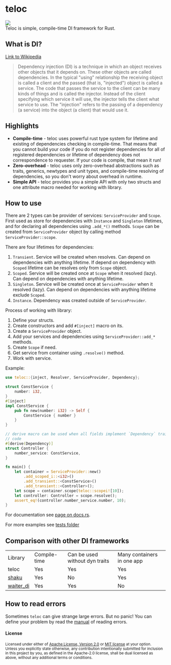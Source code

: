 # teloc
<div>
  <a href="https://github.com/teloxide/teloxide/actions">
    <img src="https://github.com/teloxide/teloxide/workflows/Continuous%20integration/badge.svg">
  </a>
</div>
Teloc is simple, compile-time DI framework for Rust.

## What is DI?
[Link to Wikipedia](https://en.wikipedia.org/wiki/Dependency_injection)

> Dependency injection (DI) is a technique in which an object receives other objects that it depends on. These other objects are called dependencies. 
> In the typical "using" relationship the receiving object is called a client and the passed (that is, "injected") object is called a service. 
> The code that passes the service to the client can be many kinds of things and is called the injector. Instead of the client specifying which service 
> it will use, the injector tells the client what service to use. The "injection" refers to the passing of a dependency (a service) into the object 
> (a client) that would use it. 

## Highlights
- **Compile-time** - teloc uses powerful rust type system for lifetime and existing of dependencies checking in 
compile-time. That means that you cannot build your code if you do not register dependencies for all of registered 
dependencies or lifetime of dependency does not correspondence to requester. If your code is compile, that mean it run!
- **Zero-overhead** - teloc uses only zero-overhead abstractions such as traits, generics, newtypes and unit types, and
compile-time resolving of dependencies, so you don't worry about overhead in runtime.
- **Simple API** - teloc provides you a simple API with only two structs and one attribute macro needed for working with
library.

## How to use
There are 2 types can be provider of services: `ServiceProvider` and `Scope`. First used as store for dependencies with
`Instance` and `Singleton` lifetimes, and for declaring all dependencies using `.add_*()` methods. `Scope` can be 
created from `ServiceProvider` object by calling method `ServiceProvider::scope`.

There are four lifetimes for dependencies:
1. `Transient`. Service will be created when resolves. Can depend on dependencies with anything lifetime. If depend on
dependency with `Scoped` lifetime can be resolves only from `Scope` object.
2. `Scoped`. Service will be created once at `Scope` when it resolved (lazy). Can depend on dependencies with anything 
lifetime.
3. `Singleton`. Service will be created once at `ServiceProvider` when it resolved (lazy). Can depend on dependencies 
with anything lifetime exclude `Scoped`.
4. `Instance`. Dependency was created outside of `ServiceProvider`.

Process of working with library:
1. Define your structs.
2. Create constructors and add `#[inject]` macro on its.
3. Create a `ServiceProvider` object.
4. Add your services and dependencies using `ServiceProvider::add_*` methods.
5. Create `Scope` if need.
6. Get service from container using `.resolve()` method.
7. Work with service.

Example:
```rust
use teloc::{inject, Resolver, ServiceProvider, Dependency};

struct ConstService {
    number: i32,
}
#[inject]
impl ConstService {
    pub fn new(number: i32) -> Self {
        ConstService { number }
    }
}

// derive macro can be used when all fields implement `Dependency` trait, but we do not recommend use it in production
// code
#[derive(Dependency)]
struct Controller {
    number_service: ConstService,
}

fn main() {
    let container = ServiceProvider::new()
        .add_scoped_i::<i32>()
        .add_transient::<ConstService>()
        .add_transient::<Controller>();
    let scope = container.scope(teloc::scopei![10]);
    let controller: Controller = scope.resolve();
    assert_eq!(controller.number_service.number, 10);
}
```

For documentation see [page on docs.rs](https://docs.rs/teloc/).

For more examples see [tests folder](/teloc/tests)

## Comparison with other DI frameworks
<table>
<tr>
<td>Library</td>
<td>Compile-time</td>
<td>Can be used without dyn traits</td>
<td>Many containers in one app</td>
</tr>
<tr>
<td>teloc</td>
<td>Yes</td>
<td>Yes</td>
<td>Yes</td>
</tr>
<tr>
<td><a href="https://github.com/Mcat12/shaku">shaku</a></td>
<td>Yes</td>
<td>No</td>
<td>Yes</td>
</tr>
<tr>
<td><a href="https://github.com/dmitryb-dev/waiter">waiter_di</a></td>
<td>Yes</td>
<td>Yes</td>
<td>No</td>
</tr>
</table>

## How to read errors
Sometimes `teloc` can give strange large errors. But no panic! You can define your problem by read the <a href="HOW-TO-READ-ERRORS.md">manual</a> of reading errors.

#### License

<sup>
Licensed under either of <a href="LICENSE-APACHE">Apache License, Version
2.0</a> or <a href="LICENSE-MIT">MIT license</a> at your option.
</sup>

<br>

<sub>
Unless you explicitly state otherwise, any contribution intentionally submitted
for inclusion in this project by you, as defined in the Apache-2.0 license,
shall be dual licensed as above, without any additional terms or conditions.
</sub>

